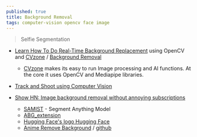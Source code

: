 ```yaml
---
published: true
title: Background Removal
tags: computer-vision opencv face image
---
```

> Selfie Segmentation

- [Learn How To Do Real-Time Background Replacement](https://www.analyticsvidhya.com/blog/2021/07/learn-how-to-do-real-time-background-replacement-using-opencv-and-cvzone/) using OpenCV and [CVzone](https://github.com/cvzone/cvzone) / [Background Removal](https://www.youtube.com/watch?v=k7cVPGpnels)
	- [CVzone](https://github.com/cvzone/cvzone) makes its easy to run Image processing and AI functions. At the core it uses OpenCV and Mediapipe libraries.
    
- [Track and Shoot using Computer Vision](https://www.youtube.com/watch?v=JgZbKn8Xcpg)

- [	Show HN: Image background removal without annoying subscriptions ](https://news.ycombinator.com/item?id=36064639)
	- [SAMIST](https://github.com/dibrale/samist#samist) - Segment Anything Model
	- [ABG_extension ](https://github.com/KutsuyaYuki/ABG_extension)
    - [Hugging Face's logo Hugging Face](https://huggingface.co/spaces/skytnt/anime-remove-background)
    - [Anime Remove Background](https://skytnt-anime-remove-background.hf.space/?__theme=light) / [github](https://github.com/SkyTNT/anime-segmentation/)
